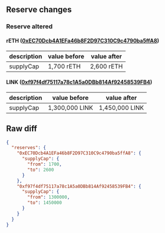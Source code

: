 ## Reserve changes

### Reserve altered

#### rETH ([0xEC70Dcb4A1EFa46b8F2D97C310C9c4790ba5ffA8](https://arbiscan.io/address/0xEC70Dcb4A1EFa46b8F2D97C310C9c4790ba5ffA8))

| description | value before | value after |
| --- | --- | --- |
| supplyCap | 1,700 rETH | 2,600 rETH |


#### LINK ([0xf97f4df75117a78c1A5a0DBb814Af92458539FB4](https://arbiscan.io/address/0xf97f4df75117a78c1A5a0DBb814Af92458539FB4))

| description | value before | value after |
| --- | --- | --- |
| supplyCap | 1,300,000 LINK | 1,450,000 LINK |


## Raw diff

```json
{
  "reserves": {
    "0xEC70Dcb4A1EFa46b8F2D97C310C9c4790ba5ffA8": {
      "supplyCap": {
        "from": 1700,
        "to": 2600
      }
    },
    "0xf97f4df75117a78c1A5a0DBb814Af92458539FB4": {
      "supplyCap": {
        "from": 1300000,
        "to": 1450000
      }
    }
  }
}
```